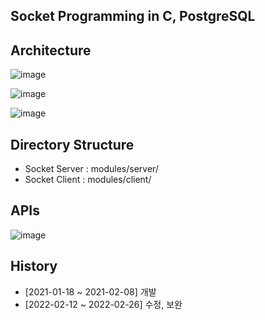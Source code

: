 ## Socket Programming in C, PostgreSQL

## Architecture

![image](https://user-images.githubusercontent.com/39516757/155837542-985ea6c2-d902-45f0-9c29-166561429d6d.png)

![image](https://user-images.githubusercontent.com/39516757/155837812-540f1196-c78b-481d-8548-695e3e638b6e.png)

![image](https://user-images.githubusercontent.com/39516757/155837864-71e82d24-902c-482a-84db-c390ee136d03.png)


## Directory Structure
- Socket Server : modules/server/
- Socket Client : modules/client/


## APIs
![image](https://user-images.githubusercontent.com/39516757/155842500-6275d5e1-df00-4121-83b9-52999f71ad8e.png)



## History
- [2021-01-18 ~ 2021-02-08] 개발
- [2022-02-12 ~ 2022-02-26] 수정, 보완
